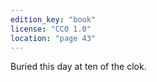 ```yaml
---
edition_key: "book"
license: "CC0 1.0"
location: "page 43"
---
```

Buried this day at ten of the
clok.
